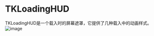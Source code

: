 # TKLoadingHUD
TKLoadingHUD是一个载入时的屏幕遮罩，它提供了几种载入中的动画样式。
![image](https://github.com/TheyCallMeTank/TKLoadingHUD/blob/master/TKLoadingHUD.gif)
